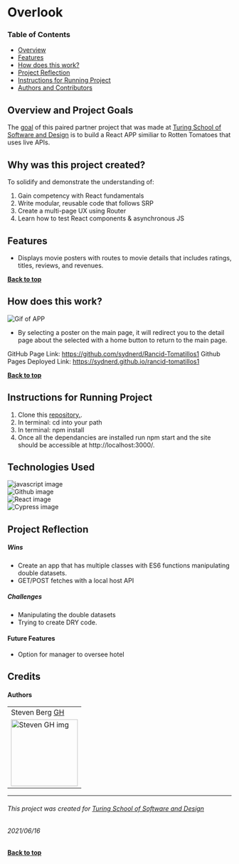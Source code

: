 # Overlook
### Table of Contents
- [Overview](#overview-and-project-goals)
- [Features](#features)
- [How does this work?](#how-does-this-work)
- [Project Reflection](#project-reflection)
- [Instructions for Running Project](#Instructions-for-running-project)
- [Authors and Contributors](#credits)

## Overview and Project Goals
The [goal](https://frontend.turing.edu/projects/module-3/rancid-tomatillos-v3.html) of this paired partner project that was made at [Turing School of Software and Design](https://turing.edu/) is to build a React APP similiar to Rotten Tomatoes that uses live APIs.

## Why was this project created?
To solidify and demonstrate the understanding of:
1. Gain competency with React fundamentals
2. Write modular, reusable code that follows SRP
3. Create a multi-page UX using Router
4. Learn how to test React components & asynchronous JS

## Features
* Displays movie posters with routes to movie details that includes ratings, titles, reviews, and revenues.

**[Back to top](#table-of-contents)**

## How does this work?
![Gif of APP]()

* By selecting a poster on the main page, it will redirect you to the detail page about the selected with a home button to return to the main page.


GitHub Page Link: https://github.com/sydnerd/Rancid-Tomatillos1
Github Pages Deployed Link: https://sydnerd.github.io/rancid-tomatillos1

**[Back to top](#table-of-contents)**

## Instructions for Running Project
1. Clone this [repository.](https://github.com/sydnerd/Rancid-Tomatillos1).
2. In terminal: cd into your path
3. In terminal: npm install
4. Once all the dependancies are installed run npm start and the site should be accessible at http://localhost:3000/.

## Technologies Used
<p align="left">
  <img src="https://img.shields.io/badge/javascript%20-%23323330.svg?&style=for-the-badge&logo=javascript&logoColor=%23F7DF1E" alt="javascript image" /><br>
  <img src="https://img.shields.io/badge/GitHub-100000?style=for-the-badge&logo=github&logoColor=white" alt="Github image" /><br>
  <img src="https://www.google.com/url?sa=i&url=https%3A%2F%2Fwww.pngwing.com%2Fen%2Ffree-png-yjlip&psig=AOvVaw0DfwzTPnwFJcJM71eiyiea&ust=1626809313439000&source=images&cd=vfe&ved=0CAsQjRxqFwoTCJi_5Ivv7_ECFQAAAAAdAAAAABAI" alt="React image" /><br>
  <img src="https://www.google.com/url?sa=i&url=https%3A%2F%2Fdocs.cypress.io%2Fguides%2Ftooling%2Fvisual-testing&psig=AOvVaw3YA3o71fUOSmiHe7RXFlJX&ust=1626809439866000&source=images&cd=vfe&ved=0CAsQjRxqFwoTCNjq18nv7_ECFQAAAAAdAAAAABAI" alt="Cypress image"
</p>

## Project Reflection

##### Wins
* Create an app that has multiple classes with ES6 functions manipulating double datasets.
* GET/POST fetches with a local host API

##### Challenges
* Manipulating the double datasets
* Trying to create DRY code.

#### Future Features
* Option for manager to oversee hotel

## Credits
#### Authors
<table>
     <tr>
          <td> Steven Berg <a href="saberg1.github.io/ideabox-boilerplate/">GH</td>
      </tr>
      </tr>
<td><img src="https://avatars.githubusercontent.com/u/27789047?s=400&u=c6ff851d568c1206e3440d76cae997d5312785be&v=4" alt="Steven GH img"
width="150" height="auto" /></td>
    </tr>
</table>

**************************************************************************
###### This project was created for [Turing School of Software and Design](https://turing.edu/)
###### 2021/06/16
**[Back to top](#table-of-contents)**
